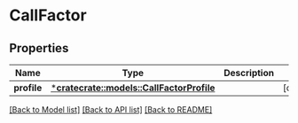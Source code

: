 # CallFactor

## Properties
Name | Type | Description | Notes
------------ | ------------- | ------------- | -------------
**profile** | [***cratecrate::models::CallFactorProfile**](CallFactorProfile.md) |  | [optional] 

[[Back to Model list]](../README.md#documentation-for-models) [[Back to API list]](../README.md#documentation-for-api-endpoints) [[Back to README]](../README.md)


